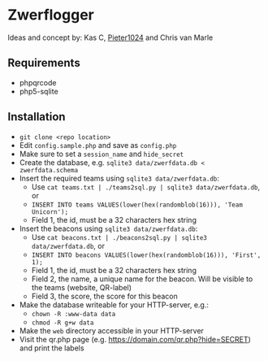 # Zwerflogger
Ideas and concept by: Kas C, [Pieter1024](https://github.com/pieter1024) and Chris van Marle

## Requirements
* phpqrcode
* php5-sqlite

## Installation
* `git clone <repo location>`
* Edit `config.sample.php` and save as `config.php`
* Make sure to set a `session_name` and `hide_secret`
* Create the database, e.g. `sqlite3 data/zwerfdata.db < zwerfdata.schema`
* Insert the required teams using `sqlite3 data/zwerfdata.db`:
  * Use `cat teams.txt | ./teams2sql.py | sqlite3 data/zwerfdata.db`, or
  * `INSERT INTO teams VALUES(lower(hex(randomblob(16))), 'Team Unicorn');`
  * Field 1, the id, must be a 32 characters hex string
* Insert the beacons using `sqlite3 data/zwerfdata.db`:
  * Use `cat beacons.txt | ./beacons2sql.py | sqlite3 data/zwerfdata.db`, or
  * `INSERT INTO beacons VALUES(lower(hex(randomblob(16))), 'First', 1);`
  * Field 1, the id, must be a 32 characters hex string
  * Field 2, the name, a unique name for the beacon. Will be visible to the teams (website, QR-label)
  * Field 3, the score, the score for this beacon
* Make the database writeable for your HTTP-server, e.g.:
  * `chown -R :www-data data`
  * `chmod -R g+w data`
* Make the `web` directory accessible in your HTTP-server
* Visit the qr.php page (e.g. https://domain.com/qr.php?hide=SECRET) and print the labels
